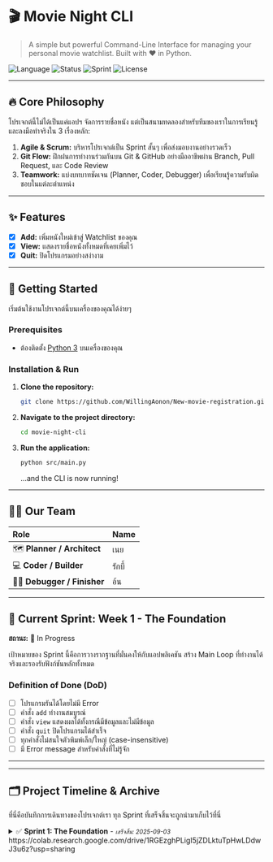 # 🎬 Movie Night CLI

> A simple but powerful Command-Line Interface for managing your personal movie watchlist. Built with ❤️ in Python.

![Language](https://img.shields.io/badge/Language-Python-3776AB?style=for-the-badge&logo=python)
![Status](https://img.shields.io/badge/Status-In%20Progress-brightgreen?style=for-the-badge)
![Sprint](https://img.shields.io/badge/Sprint-1%20--%20The%20Foundation-blue?style=for-the-badge)
![License](https://img.shields.io/badge/License-MIT-purple?style=for-the-badge)

---

## 🔥 Core Philosophy

โปรเจกต์นี้ไม่ได้เป็นแค่แอปฯ จัดการรายชื่อหนัง แต่เป็นสนามทดลองสำหรับทีมของเราในการเรียนรู้และลงมือทำจริงใน 3 เรื่องหลัก:
1.  **Agile & Scrum:** บริหารโปรเจกต์เป็น Sprint สั้นๆ เพื่อส่งมอบงานอย่างรวดเร็ว
2.  **Git Flow:** ฝึกฝนการทำงานร่วมกันบน Git & GitHub อย่างมืออาชีพผ่าน Branch, Pull Request, และ Code Review
3.  **Teamwork:** แบ่งบทบาทชัดเจน (Planner, Coder, Debugger) เพื่อเรียนรู้ความรับผิดชอบในแต่ละตำแหน่ง

---

## ✨ Features

- [x] **Add:** เพิ่มหนังใหม่เข้าสู่ Watchlist ของคุณ
- [x] **View:** แสดงรายชื่อหนังทั้งหมดที่เคยเพิ่มไว้
- [x] **Quit:** ปิดโปรแกรมอย่างสง่างาม

---

## 🚀 Getting Started

เริ่มต้นใช้งานโปรเจกต์นี้บนเครื่องของคุณได้ง่ายๆ

### **Prerequisites**
-   ต้องติดตั้ง [Python 3](https://www.python.org/downloads/) บนเครื่องของคุณ

### **Installation & Run**

1.  **Clone the repository:**
    ```bash
    git clone https://github.com/WillingAonon/New-movie-registration.git
    ```
2.  **Navigate to the project directory:**
    ```bash
    cd movie-night-cli 
    ```
3.  **Run the application:**
    ```bash
    python src/main.py
    ```
    ...and the CLI is now running!

---

## 🧑‍💻 Our Team

| Role | Name |
| :--- | :--- |
| 🗺️ **Planner / Architect** | เนย |
| 💻 **Coder / Builder** | รักบี้ |
| 🕵️‍♀️ **Debugger / Finisher**| อ้น |

---

## 🎯 Current Sprint: Week 1 - The Foundation

**สถานะ:** 🚧 In Progress

เป้าหมายของ Sprint นี้คือการวางรากฐานที่มั่นคงให้กับแอปพลิเคชัน สร้าง Main Loop ที่ทำงานได้จริงและรองรับฟังก์ชันหลักทั้งหมด

### Definition of Done (DoD)
- [ ] โปรแกรมรันได้โดยไม่มี Error
- [ ] คำสั่ง `add` ทำงานสมบูรณ์
- [ ] คำสั่ง `view` แสดงผลได้ทั้งกรณีมีข้อมูลและไม่มีข้อมูล
- [ ] คำสั่ง `quit` ปิดโปรแกรมได้สำเร็จ
- [ ] ทุกคำสั่งไม่สนใจตัวพิมพ์เล็ก/ใหญ่ (case-insensitive)
- [ ] มี Error message สำหรับคำสั่งที่ไม่รู้จัก

---

---

## 🗂️ Project Timeline & Archive

ที่นี่คือบันทึกการเดินทางของโปรเจกต์เรา ทุก Sprint ที่เสร็จสิ้นจะถูกนำมาเก็บไว้ที่นี่

<details>
  <summary>
    ✅ <strong>Sprint 1: The Foundation</strong> - <small><i>เสร็จสิ้น: 2025-09-03</i></small>
      https://colab.research.google.com/drive/1RGEzghPLigI5jZDLktuTpHwLDdwJ3u6z?usp=sharing
  </summary>

  <br>
  
  - **🎯 เป้าหมายหลัก:** วางรากฐานที่มั่นคงให้กับแอปพลิเคชัน สร้าง Main Loop และฟังก์ชันหลัก (`add`, `view`, `quit`) ให้ทำงานได้จริง
  - **✨ ฟีเจอร์ที่ส่งมอบ:**
    -   โครงสร้างโปรแกรมหลักที่รันได้
    -   ระบบ
    -   
